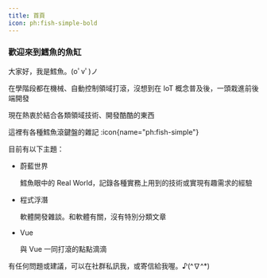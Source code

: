 ```yaml
---
title: 首頁
icon: ph:fish-simple-bold
---
```


### 歡迎來到鱈魚的魚缸

大家好，我是鱈魚。(oﾟvﾟ)ノ

在學階段都在機械、自動控制領域打滾，沒想到在 IoT 概念普及後，一頭栽進前後端開發

現在熱衷於結合各類領域技術、開發酷酷的東西

這裡有各種鱈魚滾鍵盤的雜記 :icon{name="ph:fish-simple"}

目前有以下主題：

- 蔚藍世界

  鱈魚眼中的 Real World，記錄各種實務上用到的技術或實現有趣需求的經驗

- 程式浮潛

  軟體開發雜談。和軟體有關，沒有特別分類文章

- Vue

  與 Vue 一同打滾的點點滴滴

有任何問題或建議，可以在社群私訊我，或寄信給我喔。♪(^∇^*)
